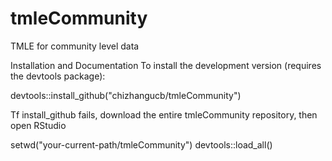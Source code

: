 # tmleCommunity
TMLE for community level data

Installation and Documentation
To install the development version (requires the devtools package):

devtools::install_github("chizhangucb/tmleCommunity")

Tf install_github fails, download the entire tmleCommunity repository, then open RStudio

setwd("your-current-path/tmleCommunity")
devtools::load_all()

